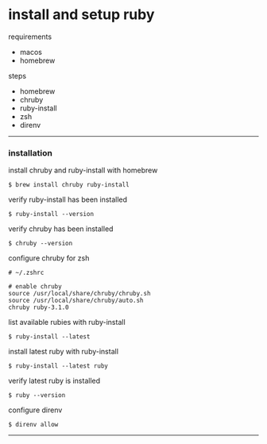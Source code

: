 # install and setup ruby

requirements

- macos
- homebrew

steps

- homebrew
- chruby
- ruby-install
- zsh
- direnv

---

### installation

install chruby and ruby-install with homebrew

```shell
$ brew install chruby ruby-install
```

verify ruby-install has been installed

```shell
$ ruby-install --version
```

verify chruby has been installed

```shell
$ chruby --version
```

configure chruby for zsh

```shell
# ~/.zshrc

# enable chruby
source /usr/local/share/chruby/chruby.sh
source /usr/local/share/chruby/auto.sh
chruby ruby-3.1.0

```

list available rubies with ruby-install

```shell
$ ruby-install --latest
```

install latest ruby with ruby-install

```shell
$ ruby-install --latest ruby
```

verify latest ruby is installed

```shell
$ ruby --version
```

configure direnv

```shell
$ direnv allow
```

---
